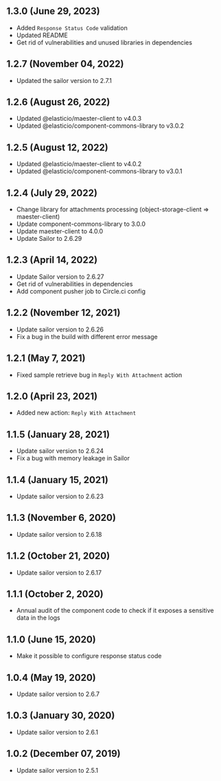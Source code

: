 ## 1.3.0 (June 29, 2023)
* Added `Response Status Code` validation
* Updated README
* Get rid of vulnerabilities and unused libraries in dependencies

## 1.2.7 (November 04, 2022)
* Updated the sailor version to 2.7.1

## 1.2.6 (August 26, 2022)
* Updated @elasticio/maester-client to v4.0.3
* Updated @elasticio/component-commons-library to v3.0.2

## 1.2.5 (August 12, 2022)
* Updated @elasticio/maester-client to v4.0.2
* Updated @elasticio/component-commons-library to v3.0.1

## 1.2.4 (July 29, 2022)
* Change library for attachments processing (object-storage-client => maester-client)  
* Update component-commons-library to 3.0.0  
* Update maester-client to 4.0.0
* Update Sailor to 2.6.29

## 1.2.3 (April 14, 2022)
* Update Sailor version to 2.6.27
* Get rid of vulnerabilities in dependencies
* Add component pusher job to Circle.ci config

## 1.2.2 (November 12, 2021)
* Update sailor version to 2.6.26
* Fix a bug in the build with different error message

## 1.2.1 (May 7, 2021)
* Fixed sample retrieve bug in `Reply With Attachment`  action

## 1.2.0 (April 23, 2021)
* Added new action: `Reply With Attachment`

## 1.1.5 (January 28, 2021)
* Update sailor version to 2.6.24
* Fix a bug with memory leakage in Sailor

## 1.1.4 (January 15, 2021)
* Update sailor version to 2.6.23

## 1.1.3 (November 6, 2020)
* Update sailor version to 2.6.18

## 1.1.2 (October 21, 2020)
* Update sailor version to 2.6.17

## 1.1.1 (October 2, 2020)
* Annual audit of the component code to check if it exposes a sensitive data in the logs

## 1.1.0 (June 15, 2020)
* Make it possible to configure response status code

## 1.0.4 (May 19, 2020)
* Update sailor version to 2.6.7

## 1.0.3 (January 30, 2020)
* Update sailor version to 2.6.1

## 1.0.2 (December 07, 2019)
* Update sailor version to 2.5.1
